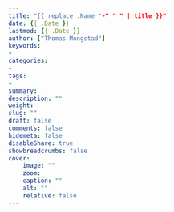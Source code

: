 ```yaml
---
title: "{{ replace .Name "-" " " | title }}"
date: {{ .Date }}
lastmod: {{ .Date }}
author: ["Thomas Mongstad"]
keywords: 
- 
categories:
- 
tags:
- 
summary:
description: ""
weight:
slug: ""
draft: false
comments: false
hidemeta: false
disableShare: true
showbreadcrumbs: false
cover:
    image: "" 
    zoom: 
    caption: ""
    alt: ""
    relative: false
---
```




